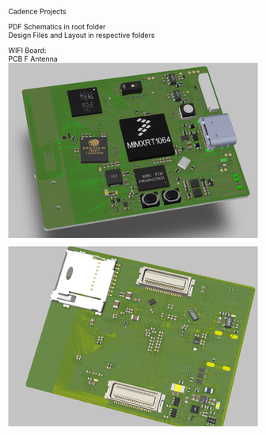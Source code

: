Cadence Projects   

PDF Schematics in root folder  
Design Files and Layout in respective folders  
   
WIFI Board:    
PCB F Antenna    
![Front:](/img/wifi_front.png)   
   
![Back:](/img/wifi_back.png)     
